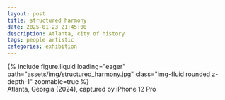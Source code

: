 ```yaml
---
layout: post
title: structured harmony
date: 2025-01-23 21:45:00
description: Atlanta, city of history
tags: people artistic
categories: exhibition
---
```


<div class="row">
    <div class="col-sm mt-3 mt-md-0">
        {% include figure.liquid loading="eager" path="assets/img/structured_harmony.jpg" class="img-fluid rounded z-depth-1" zoomable=true %}
    </div>
</div>
<div class="caption">
    Atlanta, Georgia (2024),
    captured by iPhone 12 Pro
</div>
